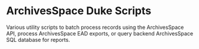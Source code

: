 # ArchivesSpace Duke Scripts
Various utility scripts to batch process records using the ArchivesSpace API, process ArchivesSpace EAD exports, or query backend ArchivesSpace SQL database for reports.

